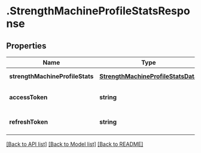 # .StrengthMachineProfileStatsResponse

## Properties

Name | Type | Description | Notes
------------ | ------------- | ------------- | -------------
**strengthMachineProfileStats** | [**StrengthMachineProfileStatsData**](StrengthMachineProfileStatsData.md) |  | [default to undefined]
**accessToken** | **string** |  | [optional] [default to undefined]
**refreshToken** | **string** |  | [optional] [default to undefined]


[[Back to API list]](../README.md#documentation-for-api-endpoints) [[Back to Model list]](../README.md#documentation-for-models) [[Back to README]](../README.md)
